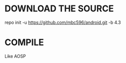 DOWNLOAD THE SOURCE
===================

repo init -u https://github.com/mbc596/android.git -b 4.3

COMPILE
========

Like AOSP

